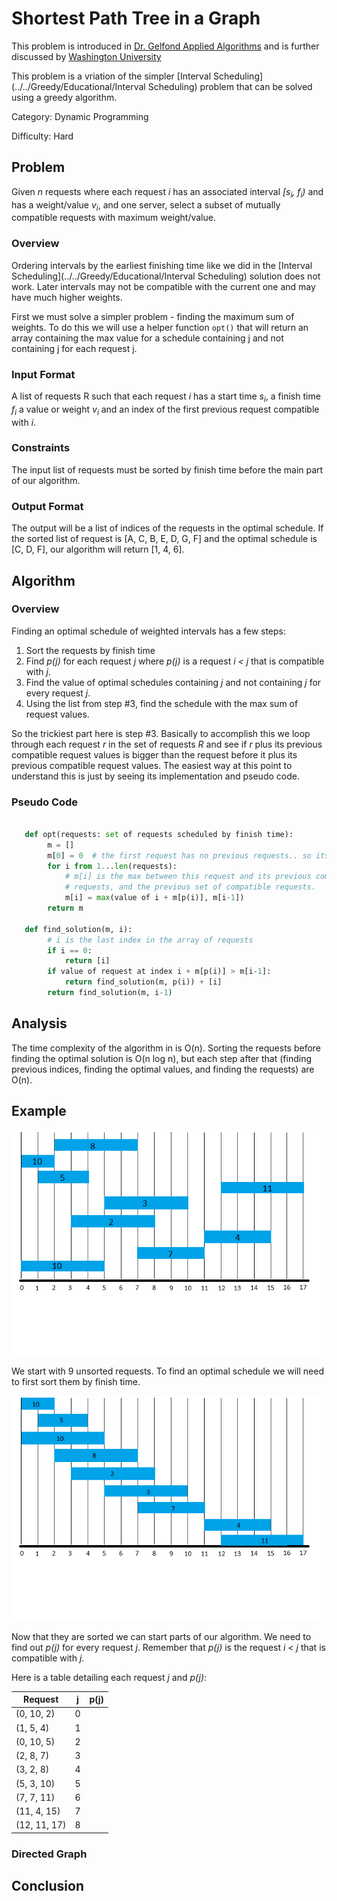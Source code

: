# Shortest Path Tree in a Graph

This problem is introduced in [Dr. Gelfond Applied Algorithms](http://redwood.cs.ttu.edu/~mgelfond/FALL-2012/slides.pdf) and is further discussed by [Washington University](https://courses.cs.washington.edu/courses/cse521/13wi/slides/06dp-sched.pdf)

This problem is a vriation of the simpler [Interval Scheduling](../../Greedy/Educational/Interval Scheduling) problem that can be solved using a greedy algorithm.

Category: Dynamic Programming

Difficulty: Hard

## Problem
Given _n_ requests where each request _i_ has an associated interval _[s<sub>i</sub>, f<sub>i</sub>)_ and has a weight/value
_v<sub>i</sub>_, and one server, select a subset of mutually compatible requests with maximum weight/value.

### Overview
Ordering intervals by the earliest finishing time like we did in the [Interval Scheduling](../../Greedy/Educational/Interval Scheduling) solution does not work.
Later intervals may not be compatible with the current one and may have much higher weights.

First we must solve a simpler problem - finding the maximum sum of weights. To do this we will use a helper function `opt()` that will return
an array containing the max value for a schedule containing j and not containing j for each request j.

### Input Format

A list of requests R such that each request _i_ has a start time _s<sub>i</sub>_, a finish time _f<sub>i</sub>_ a value or weight _v<sub>i</sub>_ and an index
of the first previous request compatible with _i_.

### Constraints
The input list of requests must be sorted by finish time before the main part of our algorithm.

### Output Format
The output will be a list of indices of the requests in the optimal schedule. If the sorted list of request is [A, C, B, E, D, G, F] and the optimal
schedule is [C, D, F], our algorithm will return [1, 4, 6].

## Algorithm
### Overview
Finding an optimal schedule of weighted intervals has a few steps:
1. Sort the requests by finish time
2. Find _p(j)_ for each request _j_ where _p(j)_ is a request _i < j_ that is compatible with _j_.
3. Find the value of optimal schedules containing _j_ and not containing _j_ for every request _j_.
4. Using the list from step #3, find the schedule with the max sum of request values.

So the trickiest part here is step #3. Basically to accomplish this we loop through each request _r_ in the set of requests _R_ and see if _r_ plus its previous
compatible request values is bigger than the request before it plus its previous compatible request values. The easiest way at this point to understand this is just by seeing
its implementation and pseudo code.



### Pseudo Code

```Python

   def opt(requests: set of requests scheduled by finish time):
        m = []
        m[0] = 0  # the first request has no previous requests.. so its opt is 0
        for i from 1...len(requests):
            # m[i] is the max between this request and its previous compatible
            # requests, and the previous set of compatible requests.
            m[i] = max(value of i + m[p(i)], m[i-1])
        return m

   def find_solution(m, i):
        # i is the last index in the array of requests
        if i == 0:
            return [i]
        if value of request at index i + m[p(i)] > m[i-1]:
            return find_solution(m, p(i)) + [i]
        return find_solution(m, i-1)

```

## Analysis
The time complexity of the algorithm in is O(n). Sorting the requests before finding the optimal solution is O(n log n), but each step after that (finding previous indices, finding the optimal values, and finding the requests) are O(n).

## Example
![Initial Requests](./assets/initial.png)

We start with 9 unsorted requests. To find an optimal schedule we will need to first
sort them by finish time.

![Sorted Requests](./assets/sorted.png)

Now that they are sorted we can start parts of our algorithm. We need to find out _p(j)_ for every request _j_.
Remember that _p(j)_ is the request _i < j_ that is compatible with _j_.

Here is a table detailing each request _j_ and _p(j)_:

| Request | j | p(j) |
| ------- |---| ---- |
| (0, 10, 2)      | 0  |      |
| (1, 5, 4)      |  1 |      |
| (0, 10, 5)      |  2 |      |
| (2, 8, 7)      |  3 |      |
| (3, 2, 8)      |  4 |      |
| (5, 3, 10)      |  5 |      |
| (7, 7, 11)      |  6 |      |
| (11, 4, 15)      | 7  |      |
| (12, 11, 17)      | 8  |      |


### Directed Graph

## Conclusion
